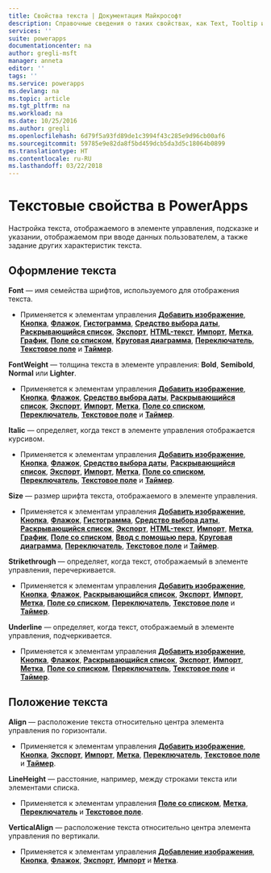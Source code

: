 ```yaml
---
title: Свойства текста | Документация Майкрософт
description: Справочные сведения о таких свойствах, как Text, Tooltip и HintText.
services: ''
suite: powerapps
documentationcenter: na
author: gregli-msft
manager: anneta
editor: ''
tags: ''
ms.service: powerapps
ms.devlang: na
ms.topic: article
ms.tgt_pltfrm: na
ms.workload: na
ms.date: 10/25/2016
ms.author: gregli
ms.openlocfilehash: 6d79f5a93fd89de1c3994f43c285e9d96cb00af6
ms.sourcegitcommit: 59785e9e82da8f5bd459dcb5da3d5c18064b0899
ms.translationtype: HT
ms.contentlocale: ru-RU
ms.lasthandoff: 03/22/2018
---
```

# <a name="text-properties-in-powerapps"></a>Текстовые свойства в PowerApps
Настройка текста, отображаемого в элементе управления, подсказке и указании, отображаемом при вводе данных пользователем, а также задание других характеристик текста.

## <a name="text-appearance"></a>Оформление текста
**Font** — имя семейства шрифтов, используемого для отображения текста.

* Применяется к элементам управления **[Добавить изображение](control-add-picture.md)**, **[Кнопка](control-button.md)**, **[Флажок](control-check-box.md)**, **[Гистограмма](control-column-line-chart.md)**, **[Средство выбора даты](control-date-picker.md)**, **[Раскрывающийся список](control-drop-down.md)**, **[Экспорт](control-export-import.md)**, **[HTML-текст](control-html-text.md)**, **[Импорт](control-export-import.md)**, **[Метка](control-text-box.md)**, **[График](control-column-line-chart.md)**, **[Поле со списком](control-list-box.md)**, **[Круговая диаграмма](control-pie-chart.md)**, **[Переключатель](control-radio.md)**, **[Текстовое поле](control-text-input.md)** и **[Таймер](control-timer.md)**.

**FontWeight** — толщина текста в элементе управления: **Bold**, **Semibold**, **Normal** или **Lighter**.

* Применяется к элементам управления **[Добавить изображение](control-add-picture.md)**, **[Кнопка](control-button.md)**, **[Флажок](control-check-box.md)**, **[Средство выбора даты](control-date-picker.md)**, **[Раскрывающийся список](control-drop-down.md)**, **[Экспорт](control-export-import.md)**, **[Импорт](control-export-import.md)**, **[Метка](control-text-box.md)**, **[Поле со списком](control-list-box.md)**, **[Переключатель](control-radio.md)**, **[Текстовое поле](control-text-input.md)** и **[Таймер](control-timer.md)**.

**Italic** — определяет, когда текст в элементе управления отображается курсивом.

* Применяется к элементам управления **[Добавить изображение](control-add-picture.md)**, **[Кнопка](control-button.md)**, **[Флажок](control-check-box.md)**, **[Средство выбора даты](control-date-picker.md)**, **[Раскрывающийся список](control-drop-down.md)**, **[Экспорт](control-export-import.md)**, **[Импорт](control-export-import.md)**, **[Метка](control-text-box.md)**, **[Поле со списком](control-list-box.md)**, **[Переключатель](control-radio.md)**, **[Текстовое поле](control-text-input.md)** и **[Таймер](control-timer.md)**.

**Size** — размер шрифта текста, отображаемого в элементе управления.

* Применяется к элементам управления **[Добавить изображение](control-add-picture.md)**, **[Кнопка](control-button.md)**, **[Флажок](control-check-box.md)**, **[Гистограмма](control-column-line-chart.md)**, **[Средство выбора даты](control-date-picker.md)**, **[Раскрывающийся список](control-drop-down.md)**, **[Экспорт](control-export-import.md)**, **[HTML-текст](control-html-text.md)**, **[Импорт](control-export-import.md)**, **[Метка](control-text-box.md)**, **[График](control-column-line-chart.md)**, **[Поле со списком](control-list-box.md)**, **[Ввод с помощью пера](control-pen-input.md)**, **[Круговая диаграмма](control-pie-chart.md)**, **[Переключатель](control-radio.md)**, **[Текстовое поле](control-text-input.md)** и **[Таймер](control-timer.md)**.

**Strikethrough** — определяет, когда текст, отображаемый в элементе управления, перечеркивается.

* Применяется к элементам управления **[Добавить изображение](control-add-picture.md)**, **[Кнопка](control-button.md)**, **[Флажок](control-check-box.md)**, **[Раскрывающийся список](control-drop-down.md)**, **[Экспорт](control-export-import.md)**, **[Импорт](control-export-import.md)**, **[Метка](control-text-box.md)**, **[Поле со списком](control-list-box.md)**, **[Переключатель](control-radio.md)**, **[Текстовое поле](control-text-input.md)** и **[Таймер](control-timer.md)**.

**Underline** — определяет, когда текст, отображаемый в элементе управления, подчеркивается.

* Применяется к элементам управления **[Добавить изображение](control-add-picture.md)**, **[Кнопка](control-button.md)**, **[Флажок](control-check-box.md)**, **[Раскрывающийся список](control-drop-down.md)**, **[Экспорт](control-export-import.md)**, **[Импорт](control-export-import.md)**, **[Метка](control-text-box.md)**, **[Поле со списком](control-list-box.md)**, **[Переключатель](control-radio.md)**, **[Текстовое поле](control-text-input.md)** и **[Таймер](control-timer.md)**.

## <a name="text-placement"></a>Положение текста
**Align** — расположение текста относительно центра элемента управления по горизонтали.

* Применяется к элементам управления **[Добавить изображение](control-add-picture.md)**, **[Кнопка](control-button.md)**, **[Экспорт](control-export-import.md)**, **[Импорт](control-export-import.md)**, **[Метка](control-text-box.md)**, **[Переключатель](control-radio.md)**, **[Текстовое поле](control-text-input.md)** и **[Таймер](control-timer.md)**.

**LineHeight** — расстояние, например, между строками текста или элементами списка.

* Применяется к элементам управления **[Поле со списком](control-list-box.md)**, **[Метка](control-text-box.md)**, **[Переключатель](control-radio.md)** и **[Текстовое поле](control-text-input.md)**.

**VerticalAlign** — расположение текста относительно центра элемента управления по вертикали.

* Применяется к элементам управления **[Добавление изображения](control-add-picture.md)**, **[Кнопка](control-button.md)**, **[Флажок](control-check-box.md)**, **[Экспорт](control-export-import.md)**, **[Импорт](control-export-import.md)** и **[Метка](control-text-box.md)**.

